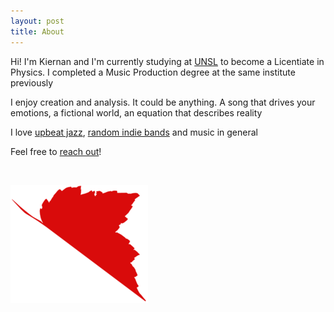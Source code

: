 ```yaml
---
layout: post
title: About
---
```


Hi! I'm Kiernan and I'm currently studying at [UNSL](http://unsl.edu.ar) to become a Licentiate in Physics. I completed a Music Production degree at the same institute previously

I enjoy creation and analysis. It could be anything. A song that drives your emotions, a fictional world, an equation that describes reality

I love [upbeat jazz](https://www.youtube.com/watch?v=tEfV9m2ereg), [random indie bands](https://www.youtube.com/watch?v=PwDRU6LCV1M) and music in general

Feel free to [reach out](contact)!

<br>

![Nerv](nerv.png)

